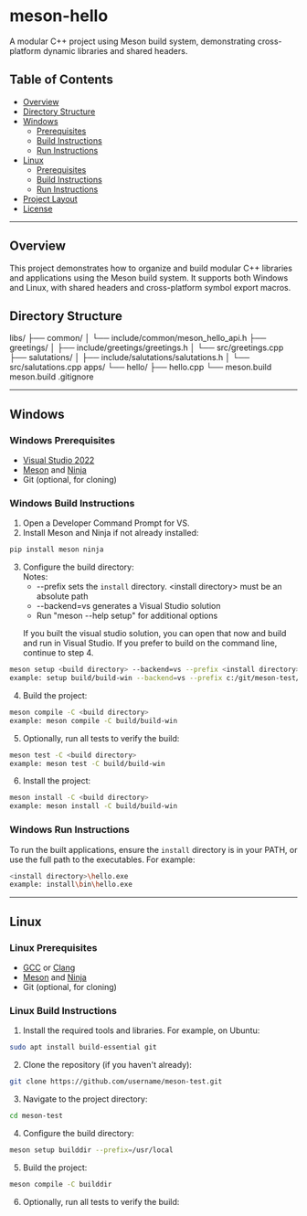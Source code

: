 ﻿# meson-hello

A modular C++ project using Meson build system, demonstrating cross-platform dynamic libraries and shared headers.

## Table of Contents

- [Overview](#overview)
- [Directory Structure](#directory-structure)
- [Windows](#windows)
  - [Prerequisites](#windows-prerequisites)
  - [Build Instructions](#windows-build-instructions)
  - [Run Instructions](#windows-run-instructions)
- [Linux](#linux)
  - [Prerequisites](#linux-prerequisites)
  - [Build Instructions](#linux-build-instructions)
  - [Run Instructions](#linux-run-instructions)
- [Project Layout](#project-layout)
- [License](#license)

---

## Overview

This project demonstrates how to organize and build modular C++ libraries and applications using the Meson build system. It supports both Windows and Linux, with shared headers and cross-platform symbol export macros.

## Directory Structure

libs/ ├── common/ │     └── include/common/meson_hello_api.h ├── greetings/ │     ├── include/greetings/greetings.h │     └── src/greetings.cpp ├── salutations/ │     ├── include/salutations/salutations.h │     └── src/salutations.cpp apps/ └── hello/ ├── hello.cpp └── meson.build meson.build .gitignore

---

## Windows

### Windows Prerequisites

- [Visual Studio 2022](https://visualstudio.microsoft.com/)
- [Meson](https://mesonbuild.com/) and [Ninja](https://ninja-build.org/)
- Git (optional, for cloning)

### Windows Build Instructions

1. Open a Developer Command Prompt for VS.
2. Install Meson and Ninja if not already installed:

```sh
pip install meson ninja
```

3. Configure the build directory:<br>
	Notes:
	- --prefix sets the `install` directory. \<install directory\> must be an absolute path
	- --backend=vs generates a Visual Studio solution
	- Run "meson --help setup" for additional options <br>
	<p>
	If you built the visual studio solution, you can open that now and build and run in Visual Studio.
	If you prefer to build on the command line, continue to step 4.

```sh
meson setup <build directory> --backend=vs --prefix <install directory>
example: setup build/build-win --backend=vs --prefix c:/git/meson-test/install/bin
```

4. Build the project:

```sh
meson compile -C <build directory>
example: meson compile -C build/build-win
```

5. Optionally, run all tests to verify the build:

```sh
meson test -C <build directory>
example: meson test -C build/build-win
```

6. Install the project:

```sh
meson install -C <build directory>
example: meson install -C build/build-win
```

### Windows Run Instructions

To run the built applications, ensure the `install` directory is in your PATH, or use the full path to the executables. For example:

```sh
<install directory>\hello.exe
example: install\bin\hello.exe
```

---

## Linux

### Linux Prerequisites

- [GCC](https://gcc.gnu.org/) or [Clang](https://clang.llvm.org/)
- [Meson](https://mesonbuild.com/) and [Ninja](https://ninja-build.org/)
- Git (optional, for cloning)

### Linux Build Instructions

1. Install the required tools and libraries. For example, on Ubuntu:

```sh
sudo apt install build-essential git
```

2. Clone the repository (if you haven't already):

```sh
git clone https://github.com/username/meson-test.git
```

3. Navigate to the project directory:

```sh
cd meson-test
```

4. Configure the build directory:

```sh
meson setup builddir --prefix=/usr/local
```

5. Build the project:

```sh
meson compile -C builddir
```

6. Optionally, run all tests to verify the build:

